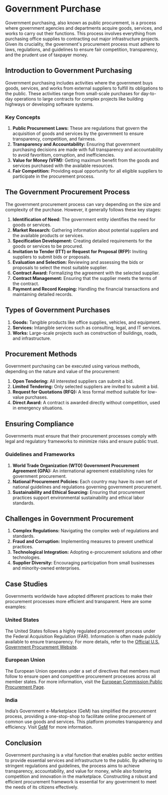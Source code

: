 # Government Purchase

Government purchasing, also known as public procurement, is a process where government agencies and departments acquire goods, services, and works to carry out their functions. This process involves everything from purchasing office supplies to contracting out major infrastructure projects. Given its cruciality, the government's procurement process must adhere to laws, regulations, and guidelines to ensure fair competition, transparency, and the prudent use of taxpayer money.

## Introduction to Government Purchasing

Government purchasing includes activities where the government buys goods, services, and works from external suppliers to fulfill its obligations to the public. These activities range from small-scale purchases for day-to-day operations to large contracts for complex projects like building highways or developing software systems.

### Key Concepts

1. **Public Procurement Laws:** These are regulations that govern the acquisition of goods and services by the government to ensure transparency, competition, and fairness.
2. **Transparency and Accountability:** Ensuring that government purchasing decisions are made with full transparency and accountability to avoid favoritism, corruption, and inefficiencies.
3. **Value for Money (VFM):** Getting maximum benefit from the goods and services purchased with the available resources.
4. **Fair Competition:** Providing equal opportunity for all eligible suppliers to participate in the procurement process.

## The Government Procurement Process

The government procurement process can vary depending on the size and complexity of the purchase. However, it generally follows these key stages:

1. **Identification of Need:** The government entity identifies the need for goods or services.
2. **Market Research:** Gathering information about potential suppliers and the available products or services.
3. **Specification Development:** Creating detailed requirements for the goods or services to be procured.
4. **Invitation to Tender (ITT) or Request for Proposal (RFP):** Inviting suppliers to submit bids or proposals.
5. **Evaluation and Selection:** Reviewing and assessing the bids or proposals to select the most suitable supplier.
6. **Contract Award:** Formalizing the agreement with the selected supplier.
7. **Contract Management:** Ensuring that the supplier meets the terms of the contract.
8. **Payment and Record Keeping:** Handling the financial transactions and maintaining detailed records.

## Types of Government Purchases

1. **Goods:** Tangible products like office supplies, vehicles, and equipment.
2. **Services:** Intangible services such as consulting, legal, and IT services.
3. **Works:** Large-scale projects such as construction of buildings, roads, and infrastructure.

## Procurement Methods

Government purchasing can be executed using various methods, depending on the nature and value of the procurement:

1. **Open Tendering:** All interested suppliers can submit a bid.
2. **Limited Tendering:** Only selected suppliers are invited to submit a bid.
3. **Request for Quotations (RFQ):** A less formal method suitable for low-value purchases.
4. **Direct Award:** A contract is awarded directly without competition, used in emergency situations.

## Ensuring Compliance

Governments must ensure that their procurement processes comply with legal and regulatory frameworks to minimize risks and ensure public trust.

### Guidelines and Frameworks

1. **World Trade Organization (WTO) Government Procurement Agreement (GPA):** An international agreement establishing rules for government procurement.
2. **National Procurement Policies:** Each country may have its own set of national guidelines and regulations governing government procurement.
3. **Sustainability and Ethical Sourcing:** Ensuring that procurement practices support environmental sustainability and ethical labor standards.

## Challenges in Government Procurement

1. **Complex Regulations:** Navigating the complex web of regulations and standards.
2. **Fraud and Corruption:** Implementing measures to prevent unethical practices.
3. **Technological Integration:** Adopting e-procurement solutions and other technologies.
4. **Supplier Diversity:** Encouraging participation from small businesses and minority-owned enterprises.

## Case Studies

Governments worldwide have adopted different practices to make their procurement processes more efficient and transparent. Here are some examples:

### United States

The United States follows a highly regulated procurement process under the Federal Acquisition Regulation (FAR). Information is often made publicly available to ensure transparency. For more details, refer to the [Official U.S. Government Procurement Website](https://www.usa.gov/buying-from-government).

### European Union

The European Union operates under a set of directives that members must follow to ensure open and competitive procurement processes across all member states. For more information, visit the [European Commission Public Procurement Page](https://ec.europa.eu/growth/single-market/public-procurement_en).

### India

India’s Government e-Marketplace (GeM) has simplified the procurement process, providing a one-stop-shop to facilitate online procurement of common use goods and services. This platform promotes transparency and efficiency. Visit [GeM](https://gem.gov.in/) for more information.

## Conclusion

Government purchasing is a vital function that enables public sector entities to provide essential services and infrastructure to the public. By adhering to stringent regulations and guidelines, the process aims to achieve transparency, accountability, and value for money, while also fostering competition and innovation in the marketplace. Constructing a robust and efficient procurement framework is essential for any government to meet the needs of its citizens effectively.